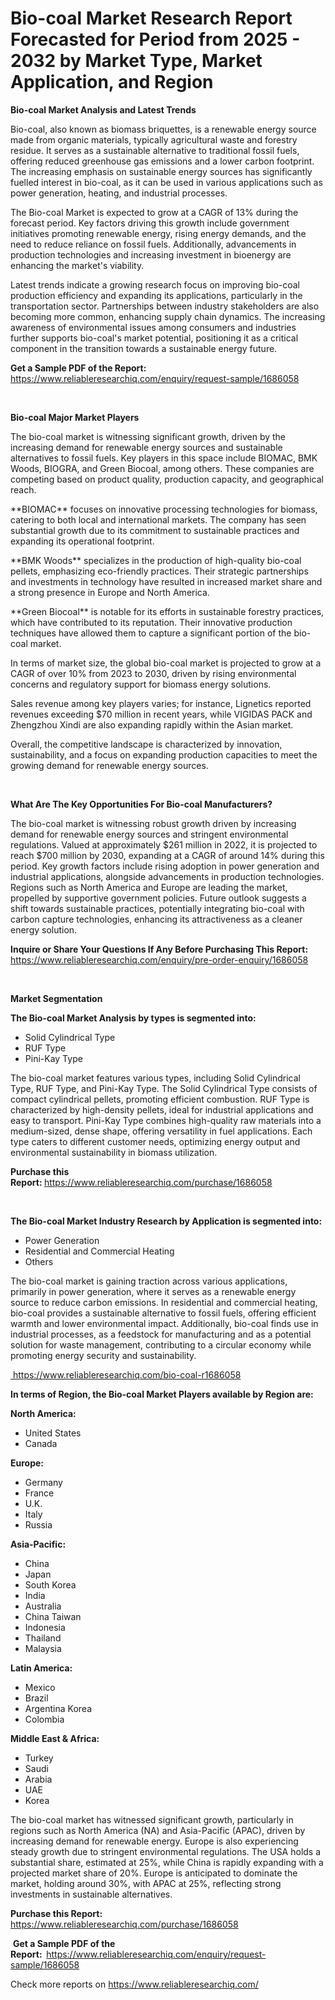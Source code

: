 <p><h1>Bio-coal Market Research Report Forecasted for Period from 2025 -  2032 by Market Type, Market Application, and Region</h1></p><p><strong>Bio-coal Market Analysis and Latest Trends</strong></p>
<p><p>Bio-coal, also known as biomass briquettes, is a renewable energy source made from organic materials, typically agricultural waste and forestry residue. It serves as a sustainable alternative to traditional fossil fuels, offering reduced greenhouse gas emissions and a lower carbon footprint. The increasing emphasis on sustainable energy sources has significantly fuelled interest in bio-coal, as it can be used in various applications such as power generation, heating, and industrial processes.</p><p>The Bio-coal Market is expected to grow at a CAGR of 13% during the forecast period. Key factors driving this growth include government initiatives promoting renewable energy, rising energy demands, and the need to reduce reliance on fossil fuels. Additionally, advancements in production technologies and increasing investment in bioenergy are enhancing the market's viability.</p><p>Latest trends indicate a growing research focus on improving bio-coal production efficiency and expanding its applications, particularly in the transportation sector. Partnerships between industry stakeholders are also becoming more common, enhancing supply chain dynamics. The increasing awareness of environmental issues among consumers and industries further supports bio-coal's market potential, positioning it as a critical component in the transition towards a sustainable energy future.</p></p>
<p><strong>Get a Sample PDF of the Report:&nbsp;</strong> <a href="https://www.reliableresearchiq.com/enquiry/request-sample/1686058?utm_campaign=2386&utm_medium=2&utm_source=Github&utm_content=ia&utm_term=13022025&utm_id=bio-coal">https://www.reliableresearchiq.com/enquiry/request-sample/1686058</a></p>
<p>&nbsp;</p>
<p><strong>Bio-coal Major Market Players</strong></p>
<p><p>The bio-coal market is witnessing significant growth, driven by the increasing demand for renewable energy sources and sustainable alternatives to fossil fuels. Key players in this space include BIOMAC, BMK Woods, BIOGRA, and Green Biocoal, among others. These companies are competing based on product quality, production capacity, and geographical reach.</p><p>**BIOMAC** focuses on innovative processing technologies for biomass, catering to both local and international markets. The company has seen substantial growth due to its commitment to sustainable practices and expanding its operational footprint.</p><p>**BMK Woods** specializes in the production of high-quality bio-coal pellets, emphasizing eco-friendly practices. Their strategic partnerships and investments in technology have resulted in increased market share and a strong presence in Europe and North America.</p><p>**Green Biocoal** is notable for its efforts in sustainable forestry practices, which have contributed to its reputation. Their innovative production techniques have allowed them to capture a significant portion of the bio-coal market.</p><p>In terms of market size, the global bio-coal market is projected to grow at a CAGR of over 10% from 2023 to 2030, driven by rising environmental concerns and regulatory support for biomass energy solutions. </p><p>Sales revenue among key players varies; for instance, Lignetics reported revenues exceeding $70 million in recent years, while VIGIDAS PACK and Zhengzhou Xindi are also expanding rapidly within the Asian market. </p><p>Overall, the competitive landscape is characterized by innovation, sustainability, and a focus on expanding production capacities to meet the growing demand for renewable energy sources.</p></p>
<p>&nbsp;</p>
<p><strong>What Are The Key Opportunities For Bio-coal Manufacturers?</strong></p>
<p><p>The bio-coal market is witnessing robust growth driven by increasing demand for renewable energy sources and stringent environmental regulations. Valued at approximately $261 million in 2022, it is projected to reach $700 million by 2030, expanding at a CAGR of around 14% during this period. Key growth factors include rising adoption in power generation and industrial applications, alongside advancements in production technologies. Regions such as North America and Europe are leading the market, propelled by supportive government policies. Future outlook suggests a shift towards sustainable practices, potentially integrating bio-coal with carbon capture technologies, enhancing its attractiveness as a cleaner energy solution.</p></p>
<p><strong>Inquire or Share Your Questions If Any Before Purchasing This Report:</strong> <a href="https://www.reliableresearchiq.com/enquiry/pre-order-enquiry/1686058?utm_campaign=2386&utm_medium=2&utm_source=Github&utm_content=ia&utm_term=13022025&utm_id=bio-coal">https://www.reliableresearchiq.com/enquiry/pre-order-enquiry/1686058</a></p>
<p>&nbsp;</p>
<p><strong>Market Segmentation</strong></p>
<p><strong>The Bio-coal Market Analysis by types is segmented into:</strong></p>
<p><ul><li>Solid Cylindrical Type</li><li>RUF Type</li><li>Pini-Kay Type</li></ul></p>
<p><p>The bio-coal market features various types, including Solid Cylindrical Type, RUF Type, and Pini-Kay Type. The Solid Cylindrical Type consists of compact cylindrical pellets, promoting efficient combustion. RUF Type is characterized by high-density pellets, ideal for industrial applications and easy to transport. Pini-Kay Type combines high-quality raw materials into a medium-sized, dense shape, offering versatility in fuel applications. Each type caters to different customer needs, optimizing energy output and environmental sustainability in biomass utilization.</p></p>
<p><strong>Purchase this Report:&nbsp;</strong><a href="https://www.reliableresearchiq.com/purchase/1686058?utm_campaign=2386&utm_medium=2&utm_source=Github&utm_content=ia&utm_term=13022025&utm_id=bio-coal">https://www.reliableresearchiq.com/purchase/1686058</a></p>
<p>&nbsp;</p>
<p><strong>The Bio-coal Market Industry Research by Application is segmented into:</strong></p>
<p><ul><li>Power Generation</li><li>Residential and Commercial Heating</li><li>Others</li></ul></p>
<p><p>The bio-coal market is gaining traction across various applications, primarily in power generation, where it serves as a renewable energy source to reduce carbon emissions. In residential and commercial heating, bio-coal provides a sustainable alternative to fossil fuels, offering efficient warmth and lower environmental impact. Additionally, bio-coal finds use in industrial processes, as a feedstock for manufacturing and as a potential solution for waste management, contributing to a circular economy while promoting energy security and sustainability.</p></p>
<p><a href="https://www.reliableresearchiq.com/bio-coal-r1686058?utm_campaign=2386&utm_medium=2&utm_source=Github&utm_content=ia&utm_term=13022025&utm_id=bio-coal">&nbsp;https://www.reliableresearchiq.com/bio-coal-r1686058</a></p>
<p><strong>In terms of Region, the Bio-coal Market Players available by Region are:</strong></p>
<p>
    <p> <strong> North America: </strong>
        <ul>
            <li>United States</li>
            <li>Canada</li>
        </ul>
        </p> 
    <p> <strong> Europe: </strong>
        <ul>
            <li>Germany</li>
            <li>France</li>
            <li>U.K.</li>
            <li>Italy</li>
            <li>Russia</li>
        </ul>
        </p> 
    <p> <strong> Asia-Pacific: </strong>
        <ul>
            <li>China</li>
            <li>Japan</li>
            <li>South Korea</li>
            <li>India</li>
            <li>Australia</li>
            <li>China Taiwan</li>
            <li>Indonesia</li>
            <li>Thailand</li>
            <li>Malaysia</li>
        </ul>
        </p> 
    <p> <strong> Latin America: </strong>
        <ul>
            <li>Mexico</li>
            <li>Brazil</li>
            <li>Argentina Korea</li>
            <li>Colombia</li>
        </ul>
        </p> 
    <p> <strong> Middle East & Africa: </strong>
        <ul>
            <li>Turkey</li>
            <li>Saudi</li>
            <li>Arabia</li>
            <li>UAE</li>
            <li>Korea</li>
        </ul>
    </p>
    </p>
<p><p>The bio-coal market has witnessed significant growth, particularly in regions such as North America (NA) and Asia-Pacific (APAC), driven by increasing demand for renewable energy. Europe is also experiencing steady growth due to stringent environmental regulations. The USA holds a substantial share, estimated at 25%, while China is rapidly expanding with a projected market share of 20%. Europe is anticipated to dominate the market, holding around 30%, with APAC at 25%, reflecting strong investments in sustainable alternatives.</p></p>
<p><strong>Purchase this Report: </strong><a href="https://www.reliableresearchiq.com/purchase/1686058?utm_campaign=2386&utm_medium=2&utm_source=Github&utm_content=ia&utm_term=13022025&utm_id=bio-coal">https://www.reliableresearchiq.com/purchase/1686058</a></p>
<p>&nbsp;<strong>Get a Sample PDF of the Report:&nbsp;&nbsp;</strong><a href="https://www.reliableresearchiq.com/enquiry/request-sample/1686058?utm_campaign=2386&utm_medium=2&utm_source=Github&utm_content=ia&utm_term=13022025&utm_id=bio-coal">https://www.reliableresearchiq.com/enquiry/request-sample/1686058</a></p>
<p><strong></strong></p>
<p>Check more reports on <a href="https://www.reliableresearchiq.com/?utm_campaign=2386&utm_medium=2&utm_source=Github&utm_content=ia&utm_term=13022025&utm_id=bio-coal">https://www.reliableresearchiq.com/</a></p>